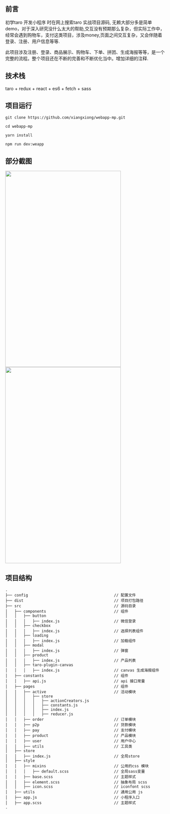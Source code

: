 ## 前言
初学taro 开发小程序 时在网上搜索taro 实战项目源码, 无赖大部分多是简单demo，对于深入研究没什么太大的帮助,交互没有预期那么复杂，但实际工作中，经常会遇到购物车，支付这类项目，涉及money,页面之间交互复杂，又会伴随着登录、注册、用户信息等等.

此项目涉及注册、登录、商品展示、购物车、下单、拼团、生成海报等等，是一个完整的流程。整个项目还在不断的完善和不断优化当中。增加详细的注释.

## 技术栈
taro + redux + react + es6 + fetch + sass

## 项目运行
```
git clone https://github.com/xiangxiong/webapp-mp.git

cd webapp-mp

yarn install

npm run dev:weapp
```

## 部分截图

<img src="https://github.com/xiangxiong/webapp-mp/blob/master/img/home.png" width="365" height="619"/> <img src="https://github.com/xiangxiong/webapp-mp/blob/master/img/userCenter.gif" width="365" height="619"/>

## 项目结构
```
.
├── config                                      // 配置文件
├── dist                                        // 项目打包路径
├── src                                         // 源码目录
│   ├── components                              // 组件
│   │   ├── button                              
│   │   │   ├── index.js                        // 微信登录
│   │   ├── checkbox                              
│   │   │   ├── index.js                        // 选择列表组件
│   │   ├── loading                              
│   │   │   ├── index.js                        // 加载组件
│   │   ├── modal                              
│   │   │   ├── index.js                        // 弹窗
│   │   ├── product                              
│   │   │   ├── index.js                        // 产品列表
│   │   ├── taro-plugin-canvas                              
│   │   │   ├── index.js                        // canvas 生成海报组件
│   ├── constants                               // 组件
│   │   ├── api.js                              // api 接口常量
│   ├── pages                                   // 组件
│   │   ├── active                              // 活动模块
│   │   │   ├── store                           
│   │   │   │   ├── actionCreators.js    
│   │   │   │   ├── constants.js   
│   │   │   │   ├── index.js   
│   │   │   │   ├── reducer.js              
│   │   ├── order                               // 订单模块
│   │   ├── p2p                                 // 贷款模块
│   │   ├── pay                                 // 支付模块
│   │   ├── product                             // 产品模块
│   │   ├── user                                // 用户中心
│   │   ├── utils                               // 工具类
│   ├── store                                   
│   │   ├── index.js                            // 全局store
│   ├── style                                   
│   │   ├── mixins                              // 公用的css 模块
│   │   │   ├── default.scss                    // 全局sass变量
│   │   ├── base.scss                           // 主题样式
│   │   ├── element.scss                        // 抽象布局 scss
│   │   ├── icon.scss                           // iconfont scss
│   ├── utils                                   // 通用公用 js
│   ├── app.js                                  // 小程序入口
│   ├── app.scss                                // 主题样式
.
```
